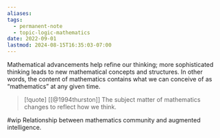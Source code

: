 ```yaml
---
aliases: 
tags:
  - permanent-note
  - topic-logic-mathematics
date: 2022-09-01
lastmod: 2024-08-15T16:35:03-07:00
---
```

Mathematical advancements help refine our thinking; more sophisticated thinking leads to new mathematical concepts and structures. In other words, the content of mathematics contains what we can conceive of as “mathematics” at any given time.

>[!quote] [[@1994thurston]]
> The subject matter of mathematics changes to reflect how we think.


#wip Relationship between mathematics community and augmented intelligence.